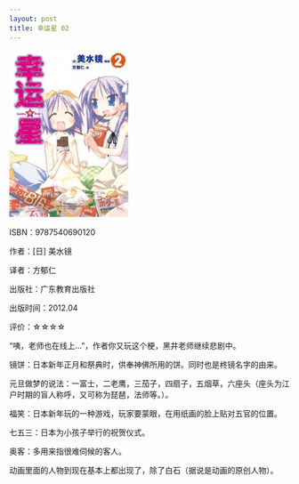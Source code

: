 ```yaml
---
layout: post
title: 幸运星 02
---
```

<img class="cover" title="9787540690120" src="/images/2012/06/9787540690120-214x300.jpg" alt="幸运星 02" width="214" height="300" />

ISBN：9787540690120

作者：[日] 美水镜

译者：方郁仁

出版社：广东教育出版社

出版时间：2012.04

评价：☆☆☆☆

“咦，老师也在线上...”，作者你又玩这个梗，黑井老师继续悲剧中。

镜饼：日本新年正月和祭典时，供奉神佛所用的饼。同时也是柊镜名字的由来。

元旦做梦的说法：一富士，二老鹰，三茄子，四扇子，五烟草，六座头（座头为江户时期的盲人称呼，又可称为琵琶，法师等。）。

福笑：日本新年玩的一种游戏，玩家要蒙眼，在用纸画的脸上贴对五官的位置。

七五三：日本为小孩子举行的祝贺仪式。

奥客：多用来指很难伺候的客人。

动画里面的人物到现在基本上都出现了，除了白石（据说是动画的原创人物）。

